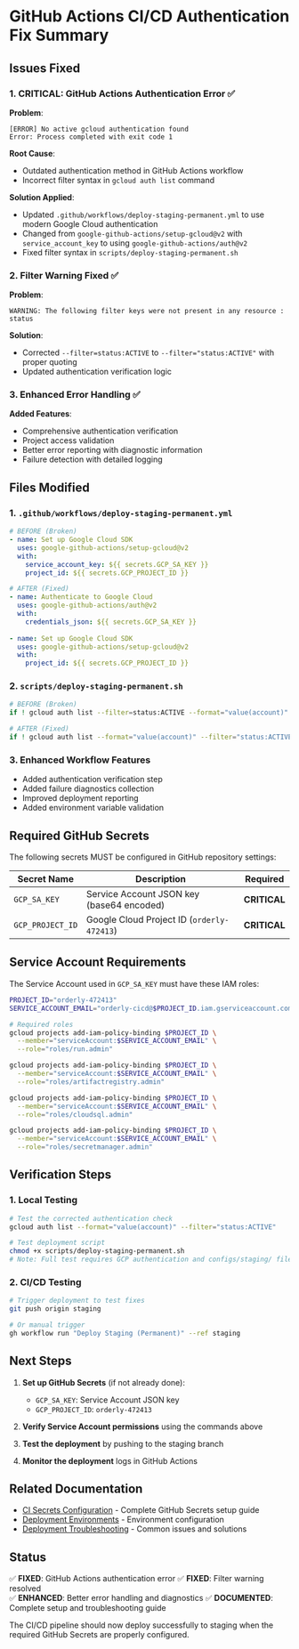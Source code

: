 # GitHub Actions CI/CD Authentication Fix Summary

## Issues Fixed

### 1. CRITICAL: GitHub Actions Authentication Error ✅

**Problem**: 
```
[ERROR] No active gcloud authentication found
Error: Process completed with exit code 1
```

**Root Cause**: 
- Outdated authentication method in GitHub Actions workflow
- Incorrect filter syntax in `gcloud auth list` command

**Solution Applied**:
- Updated `.github/workflows/deploy-staging-permanent.yml` to use modern Google Cloud authentication
- Changed from `google-github-actions/setup-gcloud@v2` with `service_account_key` to using `google-github-actions/auth@v2`
- Fixed filter syntax in `scripts/deploy-staging-permanent.sh`

### 2. Filter Warning Fixed ✅

**Problem**: 
```
WARNING: The following filter keys were not present in any resource : status
```

**Solution**: 
- Corrected `--filter=status:ACTIVE` to `--filter="status:ACTIVE"` with proper quoting
- Updated authentication verification logic

### 3. Enhanced Error Handling ✅

**Added Features**:
- Comprehensive authentication verification
- Project access validation  
- Better error reporting with diagnostic information
- Failure detection with detailed logging

## Files Modified

### 1. `.github/workflows/deploy-staging-permanent.yml`
```yaml
# BEFORE (Broken)
- name: Set up Google Cloud SDK
  uses: google-github-actions/setup-gcloud@v2
  with:
    service_account_key: ${{ secrets.GCP_SA_KEY }}
    project_id: ${{ secrets.GCP_PROJECT_ID }}

# AFTER (Fixed)
- name: Authenticate to Google Cloud
  uses: google-github-actions/auth@v2
  with:
    credentials_json: ${{ secrets.GCP_SA_KEY }}
    
- name: Set up Google Cloud SDK
  uses: google-github-actions/setup-gcloud@v2
  with:
    project_id: ${{ secrets.GCP_PROJECT_ID }}
```

### 2. `scripts/deploy-staging-permanent.sh`
```bash
# BEFORE (Broken)
if ! gcloud auth list --filter=status:ACTIVE --format="value(account)" | grep -q .; then

# AFTER (Fixed)
if ! gcloud auth list --format="value(account)" --filter="status:ACTIVE" | grep -q .; then
```

### 3. Enhanced Workflow Features
- Added authentication verification step
- Added failure diagnostics collection
- Improved deployment reporting
- Added environment variable validation

## Required GitHub Secrets

The following secrets MUST be configured in GitHub repository settings:

| Secret Name | Description | Required |
|-------------|-------------|----------|
| `GCP_SA_KEY` | Service Account JSON key (base64 encoded) | **CRITICAL** |
| `GCP_PROJECT_ID` | Google Cloud Project ID (`orderly-472413`) | **CRITICAL** |

## Service Account Requirements

The Service Account used in `GCP_SA_KEY` must have these IAM roles:

```bash
PROJECT_ID="orderly-472413"
SERVICE_ACCOUNT_EMAIL="orderly-cicd@$PROJECT_ID.iam.gserviceaccount.com"

# Required roles
gcloud projects add-iam-policy-binding $PROJECT_ID \
  --member="serviceAccount:$SERVICE_ACCOUNT_EMAIL" \
  --role="roles/run.admin"

gcloud projects add-iam-policy-binding $PROJECT_ID \
  --member="serviceAccount:$SERVICE_ACCOUNT_EMAIL" \
  --role="roles/artifactregistry.admin"

gcloud projects add-iam-policy-binding $PROJECT_ID \
  --member="serviceAccount:$SERVICE_ACCOUNT_EMAIL" \
  --role="roles/cloudsql.admin"

gcloud projects add-iam-policy-binding $PROJECT_ID \
  --member="serviceAccount:$SERVICE_ACCOUNT_EMAIL" \
  --role="roles/secretmanager.admin"
```

## Verification Steps

### 1. Local Testing
```bash
# Test the corrected authentication check
gcloud auth list --format="value(account)" --filter="status:ACTIVE"

# Test deployment script
chmod +x scripts/deploy-staging-permanent.sh
# Note: Full test requires GCP authentication and configs/staging/ files
```

### 2. CI/CD Testing
```bash
# Trigger deployment to test fixes
git push origin staging

# Or manual trigger
gh workflow run "Deploy Staging (Permanent)" --ref staging
```

## Next Steps

1. **Set up GitHub Secrets** (if not already done):
   - `GCP_SA_KEY`: Service Account JSON key
   - `GCP_PROJECT_ID`: `orderly-472413`

2. **Verify Service Account permissions** using the commands above

3. **Test the deployment** by pushing to the staging branch

4. **Monitor the deployment** logs in GitHub Actions

## Related Documentation

- [CI Secrets Configuration](docs/ci-secrets.md) - Complete GitHub Secrets setup guide
- [Deployment Environments](docs/DEPLOYMENT-ENVIRONMENTS.md) - Environment configuration
- [Deployment Troubleshooting](docs/DEPLOYMENT-TROUBLESHOOTING.md) - Common issues and solutions

## Status

✅ **FIXED**: GitHub Actions authentication error
✅ **FIXED**: Filter warning resolved  
✅ **ENHANCED**: Better error handling and diagnostics
✅ **DOCUMENTED**: Complete setup and troubleshooting guide

The CI/CD pipeline should now deploy successfully to staging when the required GitHub Secrets are properly configured.